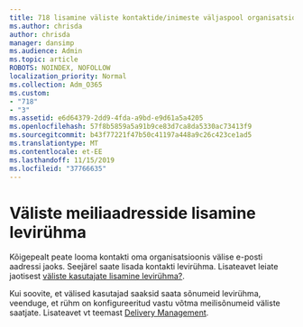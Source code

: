```yaml
---
title: 718 lisamine väliste kontaktide/inimeste väljaspool organisatsiooni leviloendi
ms.author: chrisda
author: chrisda
manager: dansimp
ms.audience: Admin
ms.topic: article
ROBOTS: NOINDEX, NOFOLLOW
localization_priority: Normal
ms.collection: Adm_O365
ms.custom:
- "718"
- "3"
ms.assetid: e6d64379-2dd9-4fda-a9bd-e9d61a5a4205
ms.openlocfilehash: 57f8b5859a5a91b9ce83d7ca8da5330ac73413f9
ms.sourcegitcommit: b43f77221f47b50c41197a448a9c26c423ce1ad5
ms.translationtype: MT
ms.contentlocale: et-EE
ms.lasthandoff: 11/15/2019
ms.locfileid: "37766635"
---
```

# <a name="add-external-email-addresses-to-a-distribution-group"></a>Väliste meiliaadresside lisamine levirühma

Kõigepealt peate looma kontakti oma organisatsioonis välise e-posti aadressi jaoks. Seejärel saate lisada kontakti levirühma. Lisateavet leiate jaotisest [väliste kasutajate lisamine levirühma?](https://support.office.com/client/caa0f310-0bb7-48e3-8ad2-cb358b53bbba).

Kui soovite, et välised kasutajad saaksid saata sõnumeid levirühma, veenduge, et rühm on konfigureeritud vastu võtma meilisõnumeid väliste saatjate. Lisateavet vt teemast [Delivery Management](https://technet.microsoft.com/library/bb124513.aspx#deliverymanagement).
